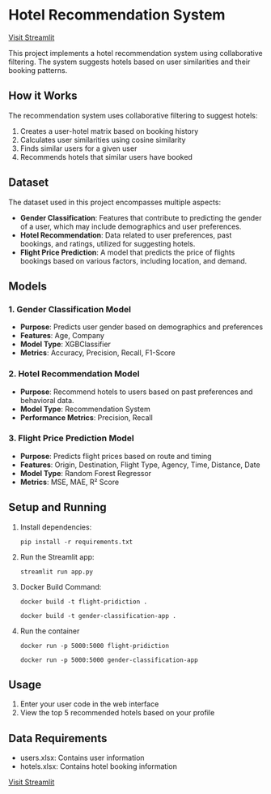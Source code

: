# Hotel Recommendation System 

[Visit Streamlit](https://hotelrecommendation-ltff985abrt4wsuoqog4l2.streamlit.app/)

This project implements a hotel recommendation system using collaborative filtering. The system suggests hotels based on user similarities and their booking patterns.

## How it Works
The recommendation system uses collaborative filtering to suggest hotels:
1. Creates a user-hotel matrix based on booking history
2. Calculates user similarities using cosine similarity
3. Finds similar users for a given user
4. Recommends hotels that similar users have booked

## Dataset
The dataset used in this project encompasses multiple aspects:

- **Gender Classification**: Features that contribute to predicting the gender of a user, which may include demographics and user preferences.
- **Hotel Recommendation**: Data related to user preferences, past bookings, and ratings, utilized for suggesting hotels.
- **Flight Price Prediction**: A model that predicts the price of flights bookings based on various factors, including location, and demand.


## Models

### 1. Gender Classification Model
- **Purpose**: Predicts user gender based on demographics and preferences
- **Features**: Age, Company
- **Model Type**: XGBClassifier
- **Metrics**: Accuracy, Precision, Recall, F1-Score

### 2. Hotel Recommendation Model
- **Purpose**: Recommend hotels to users based on past preferences and behavioral data.
- **Model Type**: Recommendation System
- **Performance Metrics**: Precision, Recall

### 3. Flight Price Prediction Model
- **Purpose**: Predicts flight prices based on route and timing
- **Features**: Origin, Destination, Flight Type, Agency, Time, Distance, Date
- **Model Type**: Random Forest Regressor
- **Metrics**: MSE, MAE, R² Score

## Setup and Running
1. Install dependencies:
   ```
   pip install -r requirements.txt
   ```

2. Run the Streamlit app:
   ```
   streamlit run app.py
   ```
3. Docker Build Command:
   ```
   docker build -t flight-pridiction .
   ```
   ```
   docker build -t gender-classification-app .
   ```   
4. Run the container
    ```
   docker run -p 5000:5000 flight-pridiction
   ```
   ```
   docker run -p 5000:5000 gender-classification-app
   ```      
   
## Usage
1. Enter your user code in the web interface
2. View the top 5 recommended hotels based on your profile

## Data Requirements
- users.xlsx: Contains user information
- hotels.xlsx: Contains hotel booking information

[Visit Streamlit](https://hotelrecommendation-ltff985abrt4wsuoqog4l2.streamlit.app/)
